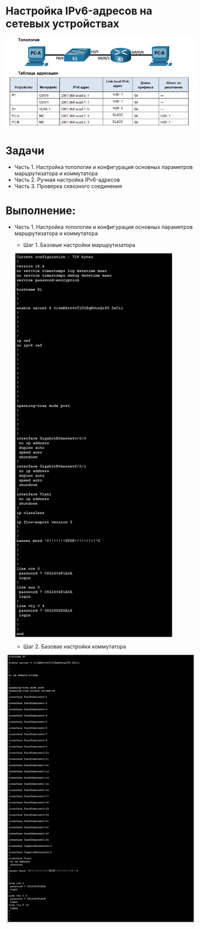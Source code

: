 # Настройка IPv6-адресов на сетевых устройствах


![](https://github.com/ALEKSANDR-D19/OtusBasic/blob/main/labs/lab4/jpeg/1.PNG)

# Задачи
  * Часть 1. Настройка топологии и конфигурация основных параметров маршрутизатора и коммутатора
  * Часть 2. Ручная настройка IPv6-адресов
  * Часть 3. Проверка сквозного соединения

# Выполнение:

  * Часть 1. Настройка топологии и конфигурация основных параметров маршрутизатора и коммутатора

    * Шаг 1. Базовые настройки маршрутизатора


    ![](https://github.com/ALEKSANDR-D19/OtusBasic/blob/main/labs/lab4/jpeg/2.PNG)


      * Шаг 2. Базовае настройки коммутатора
   
![](https://github.com/ALEKSANDR-D19/OtusBasic/blob/main/labs/lab4/jpeg/3.PNG)

        
    
   








